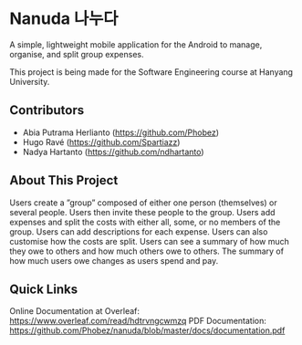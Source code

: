 # Nanuda 나누다
A simple, lightweight mobile application for the Android to manage, organise, and split group expenses.

This project is being made for the Software Engineering course at Hanyang University.

## Contributors
+ Abia Putrama Herlianto (https://github.com/Phobez)
+ Hugo Ravé (https://github.com/Spartiazz)
+ Nadya Hartanto (https://github.com/ndhartanto)

## About This Project
Users create a ”group” composed of either one
person (themselves) or several people. Users then invite these
people to the group. Users add expenses and split the costs with
either all, some, or no members of the group. Users can add
descriptions for each expense. Users can also customise how the
costs are split. Users can see a summary of how much they owe
to others and how much others owe to others. The summary of
how much users owe changes as users spend and pay.

## Quick Links
Online Documentation at Overleaf: https://www.overleaf.com/read/hdtrvngcwmzq
PDF Documentation: https://github.com/Phobez/nanuda/blob/master/docs/documentation.pdf
